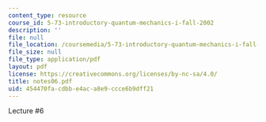 ```yaml
---
content_type: resource
course_id: 5-73-introductory-quantum-mechanics-i-fall-2002
description: ''
file: null
file_location: /coursemedia/5-73-introductory-quantum-mechanics-i-fall-2002/454470facdbbe4aca8e9ccce6b9dff21_notes06.pdf
file_size: null
file_type: application/pdf
layout: pdf
license: https://creativecommons.org/licenses/by-nc-sa/4.0/
title: notes06.pdf
uid: 454470fa-cdbb-e4ac-a8e9-ccce6b9dff21
---
```

Lecture #6